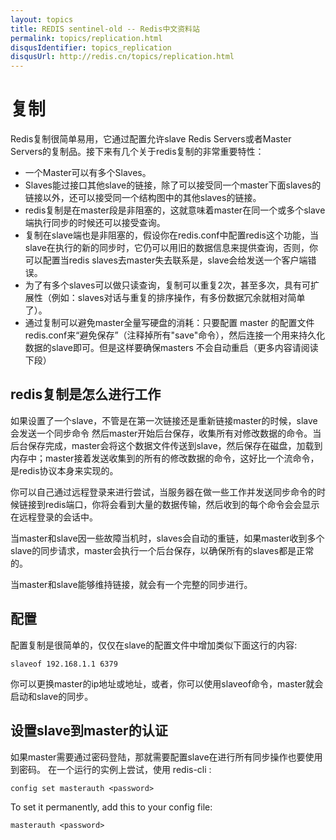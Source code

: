 ```yaml
---
layout: topics
title: REDIS sentinel-old -- Redis中文资料站
permalink: topics/replication.html
disqusIdentifier: topics_replication
disqusUrl: http://redis.cn/topics/replication.html
---
```


复制
===

Redis复制很简单易用，它通过配置允许slave Redis Servers或者Master Servers的复制品。接下来有几个关于redis复制的非常重要特性：

* 一个Master可以有多个Slaves。
* Slaves能过接口其他slave的链接，除了可以接受同一个master下面slaves的链接以外，还可以接受同一个结构图中的其他slaves的链接。
* redis复制是在master段是非阻塞的，这就意味着master在同一个或多个slave端执行同步的时候还可以接受查询。
* 复制在slave端也是非阻塞的，假设你在redis.conf中配置redis这个功能，当slave在执行的新的同步时，它仍可以用旧的数据信息来提供查询，否则，你可以配置当redis slaves去master失去联系是，slave会给发送一个客户端错误。
* 为了有多个slaves可以做只读查询，复制可以重复2次，甚至多次，具有可扩展性（例如：slaves对话与重复的排序操作，有多份数据冗余就相对简单了）。
* 通过复制可以避免master全量写硬盘的消耗：只要配置 master 的配置文件redis.conf来“避免保存”（注释掉所有"save"命令），然后连接一个用来持久化数据的slave即可。但是这样要确保masters 不会自动重启（更多内容请阅读下段）

## redis复制是怎么进行工作 ##

如果设置了一个slave，不管是在第一次链接还是重新链接master的时候，slave会发送一个同步命令
然后master开始后台保存，收集所有对修改数据的命令。当后台保存完成，master会将这个数据文件传送到slave，然后保存在磁盘，加载到内存中；master接着发送收集到的所有的修改数据的命令，这好比一个流命令，是redis协议本身来实现的。

你可以自己通过远程登录来进行尝试，当服务器在做一些工作并发送同步命令的时候链接到redis端口，你将会看到大量的数据传输，然后收到的每个命令会会显示在远程登录的会话中。

当master和slave因一些故障当机时，slaves会自动的重链，如果master收到多个slave的同步请求，master会执行一个后台保存，以确保所有的slaves都是正常的。

当master和slave能够维持链接，就会有一个完整的同步进行。

## 配置 ##

配置复制是很简单的，仅仅在slave的配置文件中增加类似下面这行的内容:

	slaveof 192.168.1.1 6379

你可以更换master的ip地址或地址，或者，你可以使用slaveof命令，master就会启动和slave的同步。

## 设置slave到master的认证 ##

如果master需要通过密码登陆，那就需要配置slave在进行所有同步操作也要使用到密码。
在一个运行的实例上尝试，使用 redis-cli :

	config set masterauth <password>

To set it permanently, add this to your config file:

	masterauth <password>